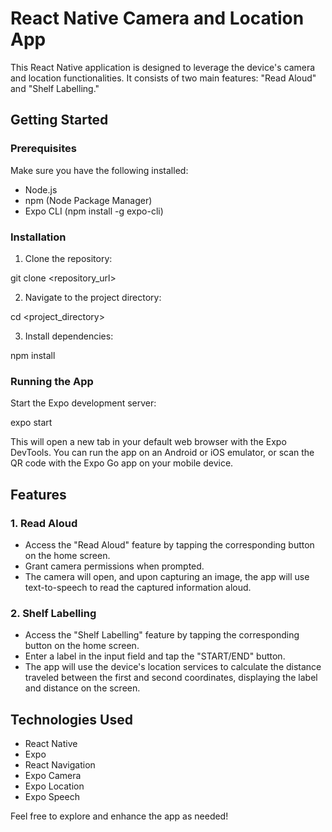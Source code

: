 # React Native Camera and Location App

This React Native application is designed to leverage the device's camera and location functionalities. It consists of two main features: "Read Aloud" and "Shelf Labelling."

## Getting Started

### Prerequisites

Make sure you have the following installed:

- Node.js
- npm (Node Package Manager)
- Expo CLI (npm install -g expo-cli)

### Installation

1. Clone the repository:

git clone <repository_url>

2. Navigate to the project directory:

cd <project_directory>

3. Install dependencies:

npm install

### Running the App

Start the Expo development server:

expo start

This will open a new tab in your default web browser with the Expo DevTools. You can run the app on an Android or iOS emulator, or scan the QR code with the Expo Go app on your mobile device.

## Features

### 1. Read Aloud

- Access the "Read Aloud" feature by tapping the corresponding button on the home screen.
- Grant camera permissions when prompted.
- The camera will open, and upon capturing an image, the app will use text-to-speech to read the captured information aloud.

### 2. Shelf Labelling

- Access the "Shelf Labelling" feature by tapping the corresponding button on the home screen.
- Enter a label in the input field and tap the "START/END" button.
- The app will use the device's location services to calculate the distance traveled between the first and second coordinates, displaying the label and distance on the screen.

## Technologies Used

- React Native
- Expo
- React Navigation
- Expo Camera
- Expo Location
- Expo Speech

Feel free to explore and enhance the app as needed!
